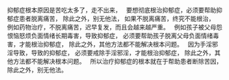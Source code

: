 抑郁症根本原因是苦吃太多了，走不出来，
&nbsp;
要想彻底根治抑郁症，必须要帮助抑郁症患者脱离痛苦，
除此之外，别无他法，
如果不脱离痛苦，终究不能根治，
&nbsp;
例如药物治疗，不脱离痛苦，迟早复发，而且会越来越严重。
&nbsp;
例如孩子被父母怨恨恼怒烦负面情绪长期毒害，导致抑郁症，
必须要帮助孩子脱离父母负面情绪毒害，才能根治抑郁症，
除此之外，其他方法都不能解决根本问题。
&nbsp;
因为手淫邪淫导致，导致的抑郁症，
必须要戒除手淫邪淫，才能根治抑郁症，
除此之外，其他方法都不能解决根本问题。
&nbsp;
所以治疗抑郁症的根本就在于帮助患者断除苦因，
除此之外，别无他法。
